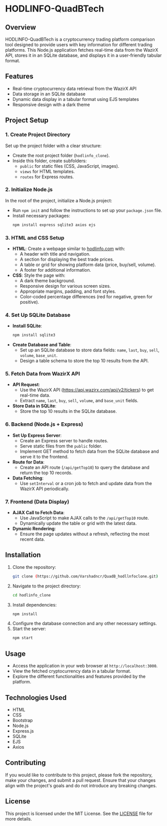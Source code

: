 
# HODLINFO-QuadBTech

## Overview

HODLINFO-QuadBTech is a cryptocurrency trading platform comparison tool designed to provide users with key information for different trading platforms. This Node.js application fetches real-time data from the WazirX API, stores it in an SQLite database, and displays it in a user-friendly tabular format.

## Features

- Real-time cryptocurrency data retrieval from the WazirX API
- Data storage in an SQLite database
- Dynamic data display in a tabular format using EJS templates
- Responsive design with a dark theme

## Project Setup

### 1. Create Project Directory

Set up the project folder with a clear structure:
- Create the root project folder (`hodlinfo_clone`).
- Inside this folder, create subfolders:
  - `public` for static files (CSS, JavaScript, images).
  - `views` for HTML templates.
  - `routes` for Express routes.

### 2. Initialize Node.js

In the root of the project, initialize a Node.js project:
- Run `npm init` and follow the instructions to set up your `package.json` file.
- Install necessary packages:
  ```bash
  npm install express sqlite3 axios ejs
  ```

### 3. HTML and CSS Setup

- **HTML**: Create a webpage similar to [hodlinfo.com](http://hodlinfo.com/) with:
  - A header with title and navigation.
  - A section for displaying the best trade prices.
  - A table or grid for showing platform data (price, buy/sell, volume).
  - A footer for additional information.
- **CSS**: Style the page with:
  - A dark theme background.
  - Responsive design for various screen sizes.
  - Appropriate margins, padding, and font styles.
  - Color-coded percentage differences (red for negative, green for positive).

### 4. Set Up SQLite Database

- **Install SQLite**:
  ```bash
  npm install sqlite3
  ```
- **Create Database and Table**:
  - Set up an SQLite database to store data fields: `name`, `last`, `buy`, `sell`, `volume`, `base_unit`.
  - Design a table schema to store the top 10 results from the API.

### 5. Fetch Data from WazirX API

- **API Request**:
  - Use the WazirX API (https://api.wazirx.com/api/v2/tickers) to get real-time data.
  - Extract `name`, `last`, `buy`, `sell`, `volume`, and `base_unit` fields.
- **Store Data in SQLite**:
  - Store the top 10 results in the SQLite database.

### 6. Backend (Node.js + Express)

- **Set Up Express Server**:
  - Create an Express server to handle routes.
  - Serve static files from the `public` folder.
  - Implement GET method to fetch data from the SQLite database and serve it to the frontend.
- **Route for Data**:
  - Create an API route (`/api/getTop10`) to query the database and return the top 10 records.
- **Data Fetching**:
  - Use `setInterval` or a cron job to fetch and update data from the WazirX API periodically.

### 7. Frontend (Data Display)

- **AJAX Call to Fetch Data**:
  - Use JavaScript to make AJAX calls to the `/api/getTop10` route.
  - Dynamically update the table or grid with the latest data.
- **Dynamic Rendering**:
  - Ensure the page updates without a refresh, reflecting the most recent data.

## Installation

1. Clone the repository:
   ```bash
   git clone (https://github.com/Varshadncr/QuadB_hodllnfoclone.git)
   ```
2. Navigate to the project directory:
   ```bash
   cd hodlinfo_clone
   ```
3. Install dependencies:
   ```bash
   npm install
   ```
4. Configure the database connection and any other necessary settings.
5. Start the server:
   ```bash
   npm start
   ```

## Usage

- Access the application in your web browser at `http://localhost:3000`.
- View the fetched cryptocurrency data in a tabular format.
- Explore the different functionalities and features provided by the platform.

## Technologies Used

- HTML
- CSS
- Bootstrap
- Node.js
- Express.js
- SQLite
- EJS
- Axios

## Contributing

If you would like to contribute to this project, please fork the repository, make your changes, and submit a pull request. Ensure that your changes align with the project's goals and do not introduce any breaking changes.

## License

This project is licensed under the MIT License. See the [LICENSE](LICENSE) file for more details.

